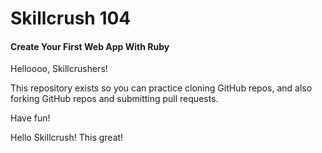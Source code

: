 # Skillcrush 104
#### Create Your First Web App With Ruby

Helloooo, Skillcrushers!

This repository exists so you can practice cloning GitHub repos, and also forking GitHub repos and submitting pull requests.

Have fun!

Hello Skillcrush! This great!
